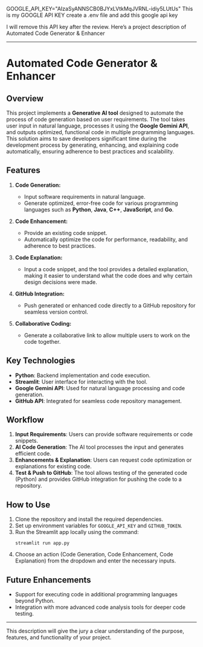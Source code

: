 GOOGLE_API_KEY="AIzaSyANNSCB0BJYxLVtkMqJVRNL-idiy5LUtUs"
This is my GOOGLE API KEY 
create a .env file
and add this google api key 

I will remove this API key after the review.
Here’s a project description of Automated Code Generator & Enhancer

---

# Automated Code Generator & Enhancer

## Overview
This project implements a **Generative AI tool** designed to automate the process of code generation based on user requirements. The tool takes user input in natural language, processes it using the **Google Gemini API**, and outputs optimized, functional code in multiple programming languages. This solution aims to save developers significant time during the development process by generating, enhancing, and explaining code automatically, ensuring adherence to best practices and scalability.

## Features
1. **Code Generation:** 
   - Input software requirements in natural language.
   - Generate optimized, error-free code for various programming languages such as **Python**, **Java**, **C++**, **JavaScript**, and **Go**.
   
2. **Code Enhancement:**
   - Provide an existing code snippet.
   - Automatically optimize the code for performance, readability, and adherence to best practices.

3. **Code Explanation:**
   - Input a code snippet, and the tool provides a detailed explanation, making it easier to understand what the code does and why certain design decisions were made.

4. **GitHub Integration:**
   - Push generated or enhanced code directly to a GitHub repository for seamless version control.

5. **Collaborative Coding:**
   - Generate a collaborative link to allow multiple users to work on the code together.

## Key Technologies
- **Python**: Backend implementation and code execution.
- **Streamlit**: User interface for interacting with the tool.
- **Google Gemini API**: Used for natural language processing and code generation.
- **GitHub API**: Integrated for seamless code repository management.

## Workflow
1. **Input Requirements**: Users can provide software requirements or code snippets.
2. **AI Code Generation**: The AI tool processes the input and generates efficient code.
3. **Enhancements & Explanation**: Users can request code optimization or explanations for existing code.
4. **Test & Push to GitHub**: The tool allows testing of the generated code (Python) and provides GitHub integration for pushing the code to a repository.

## How to Use
1. Clone the repository and install the required dependencies.
2. Set up environment variables for `GOOGLE_API_KEY` and `GITHUB_TOKEN`.
3. Run the Streamlit app locally using the command:
   ```
   streamlit run app.py
   ```
4. Choose an action (Code Generation, Code Enhancement, Code Explanation) from the dropdown and enter the necessary inputs.

## Future Enhancements
- Support for executing code in additional programming languages beyond Python.
- Integration with more advanced code analysis tools for deeper code testing.

---

This description will give the jury a clear understanding of the purpose, features, and functionality of your project.
